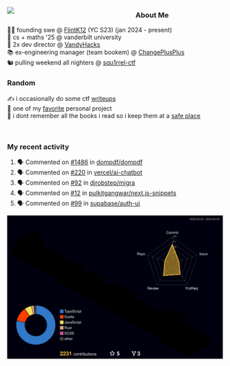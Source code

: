 <!-- 
Hey what are you doing here? 
I admire your curiosity tho
Shoot me an email (zinean00 at gmail dot com)
Let's connect! 
-->

<p float="left">
  <img src='https://imgur.com/nGM66Ev.png' width='300' align="left">
  <p>
    
  <h3>About Me</h3>
  👨‍💻 founding swe @ <a href="https://www.ycombinator.com/companies/flint-2">FlintK12</a> (YC S23) (jan 2024 - present) <br>
  🏫 cs + maths '25 @ vanderbilt university <br>
  🌊 2x dev director @ <a href="https://github.com/vandyhacks">VandyHacks</a> <br>
  📚 ex-engineering manager (team bookem) @ <a href="https://github.com/changeplusplusvandy">ChangePlusPlus<a> <br>
  🐿 pulling weekend all nighters @ <a href="https://github.com/squ1rrel-ctf">squ1rrel-ctf</a> <br>
  
  <h3>Random</h3>
  ✍️ i occasionally do some ctf <a href="https://squ1rrel.dev/author/zineanteoh">writeups</a> <br>
  📱 one of my <a href="https://github.com/zineanteoh/vinkybox-app">favorite</a> personal project<br>
  📖 i dont remember all the books i read so i keep them at a <a href="https://www.goodreads.com/user/show/80901669-zi">safe place</a>
  </p>
  
</p>

<br>
<!-- <i>generated by <a href="https://labs.openai.com/s/0hW1r6PFYo3Zh0a7UoxK2AMp" target="_blank">dall-e 2</a></i> -->

<h3>My recent activity</h3>

<!--START_SECTION:activity-->
1. 🗣 Commented on [#1486](https://github.com/dompdf/dompdf/issues/1486#issuecomment-1980280825) in [dompdf/dompdf](https://github.com/dompdf/dompdf)
2. 🗣 Commented on [#220](https://github.com/vercel/ai-chatbot/issues/220#issuecomment-1975102124) in [vercel/ai-chatbot](https://github.com/vercel/ai-chatbot)
3. 🗣 Commented on [#92](https://github.com/djrobstep/migra/issues/92#issuecomment-1968993222) in [djrobstep/migra](https://github.com/djrobstep/migra)
4. 🗣 Commented on [#12](https://github.com/pulkitgangwar/next.js-snippets/issues/12#issuecomment-1870166982) in [pulkitgangwar/next.js-snippets](https://github.com/pulkitgangwar/next.js-snippets)
5. 🗣 Commented on [#99](https://github.com/supabase/auth-ui/issues/99#issuecomment-1869626882) in [supabase/auth-ui](https://github.com/supabase/auth-ui)
<!--END_SECTION:activity-->

![](./profile-3d-contrib/profile-night-rainbow.svg)
